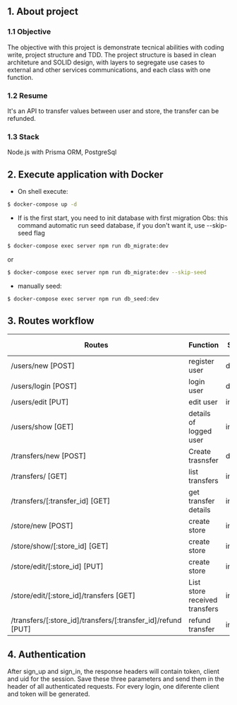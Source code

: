 ## 1. About project
### 1.1 Objective
The objective with this project is demonstrate tecnical abilities with coding write, project structure and TDD. The project structure is based in clean architeture and SOLID design, with layers to segregate use cases to external and other services communications, and each class with one function.

### 1.2 Resume
It's an API to transfer values between user and store, the transfer can be refunded.

### 1.3 Stack
Node.js with Prisma ORM, PostgreSql

## 2. Execute application with Docker

- On shell execute: 
```bash
$ docker-compose up -d
``` 

- If is the first start, you need to init database with first migration
Obs: this command automatic run seed database, if you don't want it, use --skip-seed flag
```bash
$ docker-compose exec server npm run db_migrate:dev
```
or
```bash
$ docker-compose exec server npm run db_migrate:dev --skip-seed
```

- manually seed:
```bash
$ docker-compose exec server npm run db_seed:dev
```

## 3. Routes workflow
| Routes        | Function      | Status        | Need authentication |
| ------------- | ------------- | ------------- | ------------- |
| /users/new [POST]    | register user  |  done    | no |
| /users/login [POST]  | login user  | done  | no |
| /users/edit [PUT]    | edit user  | in_work  | yes |
| /users/show [GET]    | details of logged user  | in_work  | yes |
| /transfers/new [POST]  | Create trasnsfer  | done  | yes |
| /transfers/ [GET]  | list transfers  | in_work  | yes |
| /transfers/[:transfer_id] [GET]  | get transfer details  | in_work  | yes |
| /store/new [POST]  | create store  | in_work  | yes |
| /store/show/[:store_id] [GET]  | create store  | in_work  | yes |
| /store/edit/[:store_id] [PUT]  | create store  | in_work  | yes |
| /store/edit/[:store_id]/transfers [GET]  | List store received transfers | in_work  | yes |
| /transfers/[:store_id]/transfers/[:transfer_id]/refund [PUT]  | refund transfer  | in_work  | yes |


## 4. Authentication
After sign_up and sign_in, the response headers will contain token, client and uid for the session. Save these three parameters and send them in the header of all authenticated requests. For every login, one diferente client and token will be generated.
